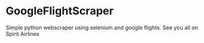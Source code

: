 # GoogleFlightScraper
Simple python webscraper using selenium and google flights. See you all on Spirit Airlines
